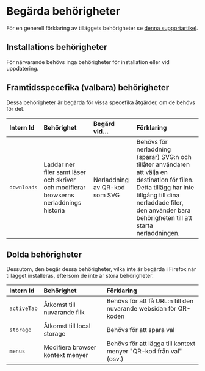 # Begärda behörigheter

För en generell förklaring av tilläggets behörigheter se [denna supportartikel](https://support.mozilla.org/kb/permission-request-messages-firefox-extensions).

## Installations behörigheter

För närvarande behövs inga behörigheter för installation eller vid uppdatering.

## Framtidsspecefika (valbara) behörigheter

Dessa behörigheter är begärda för vissa specefika åtgärder, om de behövs för det.

| Intern Id | Behörighet                                                        | Begärd vid…              | Förklaring                                                                                                                                                                                  |
|:------------|:------------------------------------------------------------------|:---------------------------|:--------------------------------------------------------------------------------------------------------------------------------------------------------------------------------------------------|
| `downloads` | Laddar ner filer samt läser och skriver och modifierar browserns nerladdnings historia | Nerladdning av QR-kod som SVG | Behövs för nerladdning (sparar) SVG:n och tillåter användaren att välja en destination för filen. Detta tillägg har inte tillgång till dina nerladdade filer, den använder bara behörigheten till att starta nerladdningen. |

## Dolda behörigheter
Dessutom, den begär dessa behörigheter, vilka inte är begärda i Firefox när tillägget installeras, eftersom de inte är stora behörigheter.

| Intern Id | Behörighet                   | Förklaring                                                       |
|:------------|:-----------------------------|:------------------------------------------------------------------|
| `activeTab` | Åtkomst till nuvarande flik   | Behövs för att få URL:n till den nuvarande websidan för QR-koden |
| `storage`   | Åtkomst till local storage         | Behövs för att spara val                                         |
| `menus`     | Modifiera browser kontext menyer | Behövs för att lägga till kontext menyer "QR-kod från val" (osv.)   |
